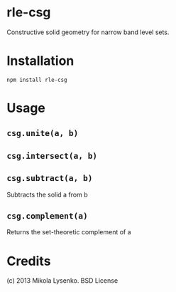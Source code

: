 rle-csg
=======
Constructive solid geometry for narrow band level sets.



Installation
============

    npm install rle-csg


Usage
=====



## `csg.unite(a, b)`

## `csg.intersect(a, b)`

## `csg.subtract(a, b)`
Subtracts the solid a from b

## `csg.complement(a)`
Returns the set-theoretic complement of a


Credits
=======
(c) 2013 Mikola Lysenko.  BSD License